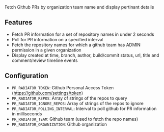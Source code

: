 Fetch Github PRs by organization team name and display pertinant details

## Features
* Fetch PR information for a set of repository names in under 2 seconds
* Poll for PR information on a specified interval
* Fetch the repository names for which a github team has ADMIN permission in a given organization
* Display created at time, branch, author, build/commit status, url, title and  comment/review timeline events

## Configuration
* `PR_RADIATOR_TOKEN`: Github Personal Access Token (https://github.com/settings/token)
* `PR_RADIATOR_REPOS`: Array of strings of the repos to query
* `PR_RADIATOR_IGNORE_REPOS`: Array of strings of the repos to ignore
* `PR_RADIATOR_POLLING_INTERVAL`: Interval to poll github for PR information in milliseconds
* `PR_RADIATOR_TEAM`: Github team (used to fetch the repo names)
* `PR_RADIATOR_ORGANIZATION`: Github organization
